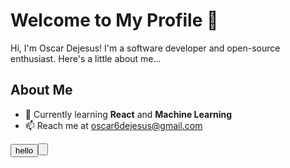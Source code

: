 # Welcome to My Profile 👋



Hi, I'm Oscar Dejesus! I'm a software developer and open-source enthusiast. Here's a little about me...

## About Me
- 🌱 Currently learning **React** and **Machine Learning**
- 📫 Reach me at [oscar6dejesus@gmail.com](mailto:oscar6dejesus@gmail.com)

<button> hello <button/>
